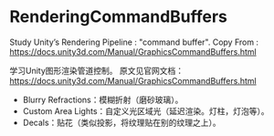 # RenderingCommandBuffers
Study Unity’s Rendering Pipeline : "command buffer". Copy From : https://docs.unity3d.com/Manual/GraphicsCommandBuffers.html

学习Unity图形渲染管道控制。
原文见官网文档：https://docs.unity3d.com/Manual/GraphicsCommandBuffers.html

 - Blurry Refractions：模糊折射（磨砂玻璃）。
 - Custom Area Lights：自定义光区域光（延迟渲染。灯柱，灯泡等）。
 - Decals：贴花（类似投影，将纹理贴在别的纹理之上）。
